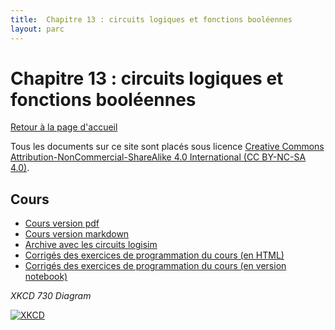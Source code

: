 ```yaml
---
title:  Chapitre 13 : circuits logiques et fonctions booléennes
layout: parc
---
```




# Chapitre 13 : circuits logiques et fonctions booléennes

[Retour à la page d'accueil](https://parc-nsi.github.io/premiere-nsi/index.html)

Tous les documents sur ce site sont   placés sous licence [Creative Commons Attribution-NonCommercial-ShareAlike 4.0 International (CC BY-NC-SA 4.0)](https://creativecommons.org/licenses/by-nc-sa/4.0/).




## Cours 

* [Cours version pdf](chapitre13/cours-circuits-logiques-.pdf)
* [Cours version markdown](chapitre13/cours-circuits-logiques-git.md)  
* [Archive avec les circuits logisim](chapitre13/circuits_logisim.zip)  
* [Corrigés des exercices de programmation du cours (en HTML)](chapitre13/notebook/Circuits_logiques_2020.html)
* [Corrigés des exercices de programmation du cours (en version notebook)](https://mybinder.org/v2/gh/parc-nsi/premiere-nsi/master?filepath=chapitre13/notebook/Circuits_logiques_2020.ipynb)


_XKCD 730 Diagram_

[![XKCD](https://imgs.xkcd.com/comics/circuit_diagram.png)](https://xkcd.com/730/)